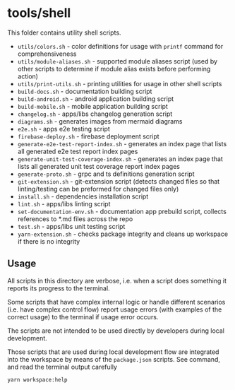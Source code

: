 # tools/shell

This folder contains utility shell scripts.

- `utils/colors.sh` - color definitions for usage with `printf` command for comprehensiveness
- `utils/module-aliases.sh` - supported module aliases script (used by other scripts to determine if module alias exists before performing action)
- `utils/print-utils.sh` - printing utilities for usage in other shell scripts
- `build-docs.sh` - documentation building script
- `build-android.sh` - android application building script
- `build-mobile.sh` - mobile application building script
- `changelog.sh` - apps/libs changelog generation script
- `diagrams.sh` - generates images from mermaid diagrams
- `e2e.sh` - apps e2e testing script
- `firebase-deploy.sh` - firebase deployment script
- `generate-e2e-test-report-index.sh` - generates an index page that lists all generated e2e test report index pages
- `generate-unit-test-coverage-index.sh` - generates an index page that lists all generated unit test coverage report index pages
- `generate-proto.sh` - grpc and ts definitions generation script
- `git-extension.sh` - git-extension script (detects changed files so that linting/testing can be preformed for changed files only)
- `install.sh` - dependencies installation script
- `lint.sh` - apps/libs linting script
- `set-documentation-env.sh` - documentation app prebuild script, collects references to \*.md files across the repo
- `test.sh` - apps/libs unit testing script
- `yarn-extension.sh` - checks package integrity and cleans up workspace if there is no integrity

## Usage

All scripts in this directory are verbose, i.e. when a script does something it reports its progress to the terminal.

Some scripts that have complex internal logic or handle different scenarios (i.e. have complex control flow) report usage errors (with examples of the correct usage) to the terminal if usage error occurs.

The scripts are not intended to be used directly by developers during local development.

Those scripts that are used during local development flow are integrated into the workspace by means of the `package.json` scripts. See command, and read the terminal output carefully

```bash
yarn workspace:help
```
